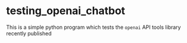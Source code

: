 # testing_openai_chatbot

This is a simple python program which tests the `openai` API tools library recently published
